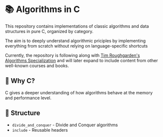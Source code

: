 # 📚 Algorithms in C

This repository contains implementations of classic algorithms and data structures in pure C, organized by category.

The aim is to deeply understand algorithmic priciples by implementing everything from scratch without relying on language-specific shortcuts

Currently, the repository is following along with [Tim Roughgarden's Algorithms Specialization](https://www.coursera.org/specializations/algorithms) and will later expand to include content from other well-known courses and books.

## 🧠 Why C?

C gives a deeper understanding of how algorithms behave at the memory and performance level.

## 📂 Structure
- `divide_and_conquer` - Divide and Conquer algorithms
- `include` - Reusable headers
